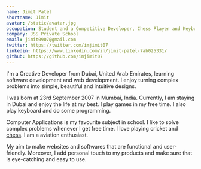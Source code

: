 ```yaml
---
name: Jimit Patel
shortname: Jimit
avatar: /static/avatar.jpg
occupation: Student and a Competitive Developer, Chess Player and Keyboardist
company: JSS Private School
email: jimit0907@gmail.com
twitter: https://twitter.com/imjimit07
linkedin: https://www.linkedin.com/in/jimit-patel-7ab025331/
github: https://github.com/imjimit07
---
```


I'm a Creative Developer from Dubai, United Arab Emirates, learning software development and web development. I enjoy turning complex problems into simple, beautiful and intuitive designs.

I was born at 23rd September 2007 in Mumbai, India. Currently, I am staying in Dubai and enjoy the life at my best. I play games in my free time. I also play keyboard and do some programming.

Computer Applications is my favourite subject in school. I like to solve complex problems whenever I get free time. I love playing cricket and [chess](https://www.chess.com/member/realimjimit07). I am a aviation enthusiast.

My aim to make websites and softwares that are functional and user-friendly. Moreover, I add personal touch to my products and make sure that is eye-catching and easy to use.
